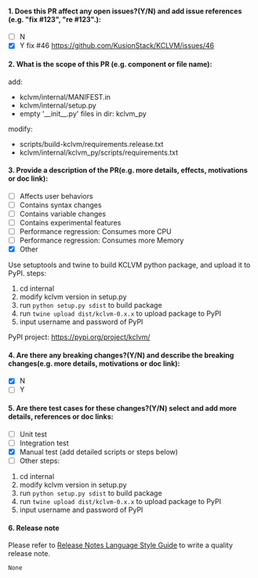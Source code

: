 <!-- Thank you for contributing to KusionStack!

Note: 

1. With pull requests:

    - Open your pull request against "main"
    - Your pull request should have no more than two commits, if not you should squash them.
    - It should pass all tests in the available continuous integration systems such as GitHub Actions.
    - You should add/modify tests to cover your proposed code changes.
    - If your pull request contains a new feature, please document it on the README.

2. Please create an issue first to describe the problem.

    We recommend that link the issue with the PR in the following question.
    For more info, check https://kusionstack.io/docs/governance/contribute/
-->

#### 1. Does this PR affect any open issues?(Y/N) and add issue references (e.g. "fix #123", "re #123".):

- [ ] N
- [x] Y fix #46 https://github.com/KusionStack/KCLVM/issues/46

<!-- You can add issue references here. 
    e.g. 
    fix #123, re #123, 
    fix https://github.com/XXX/issues/44
-->

#### 2. What is the scope of this PR (e.g. component or file name):

<!-- You can add the scope of this change here. 
    e.g. 
    /src/server/core.rs,
    kusionstack/KCLVM/kclvm-parser 
-->
add:
+ kclvm/internal/MANIFEST.in
+ kclvm/internal/setup.py
+ empty '\_\_init\_\_.py' files in dir: kclvm_py

modify:
+ scripts/build-kclvm/requirements.release.txt
+ kclvm/internal/kclvm_py/scripts/requirements.txt

#### 3. Provide a description of the PR(e.g. more details, effects, motivations or doc link):

<!-- You can choose a brief description here -->
- [ ] Affects user behaviors
- [ ] Contains syntax changes
- [ ] Contains variable changes
- [ ] Contains experimental features
- [ ] Performance regression: Consumes more CPU
- [ ] Performance regression: Consumes more Memory
- [x] Other

Use setuptools and twine to build KCLVM python package, and upload it to PyPI.
steps:
1. cd internal
2. modify kclvm version in setup.py
3. run `python setup.py sdist` to build package
4. run `twine upload dist/kclvm-0.x.x` to upload package to PyPI
5. input username and password of PyPI

PyPI project: https://pypi.org/project/kclvm/

<!-- You can add more details here.
    e.g. 
    Call method "XXXX" to ..... in order to ....,
    More details: https://XXXX.com/doc......
-->

#### 4. Are there any breaking changes?(Y/N) and describe the breaking changes(e.g. more details, motivations or doc link):

- [x] N
- [ ] Y 

<!-- You can add more details here.
    e.g. 
    Calling method "XXXX" will cause the "XXXX", "XXXX" modules to be affected.
    More details: https://XXXX.com/doc......
-->

#### 5. Are there test cases for these changes?(Y/N) select and add more details, references or doc links:

<!-- You can choose a brief description here -->
- [ ] Unit test
- [ ] Integration test
- [x] Manual test (add detailed scripts or steps below)
- [ ] Other
steps:
1. cd internal
2. modify kclvm version in setup.py
3. run `python setup.py sdist` to build package
4. run `twine upload dist/kclvm-0.x.x` to upload package to PyPI
5. input username and password of PyPI

<!-- You can add more details here.
e.g. 
The test case in XXXX is used to .....
test cases in /src/tests/XXXXX
test cases https://github.com/XXX/pull/44
-->

#### 6. Release note

<!-- compatibility change, improvement, bugfix, and new feature need a release note -->

Please refer to [Release Notes Language Style Guide](https://kusionstack.io/docs/governance/release-policy/) to write a quality release note.

```release-note
None
```